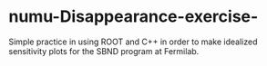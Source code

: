# numu-Disappearance-exercise-
Simple practice in using ROOT and C++ in order to make idealized sensitivity plots for the SBND program at Fermilab.
